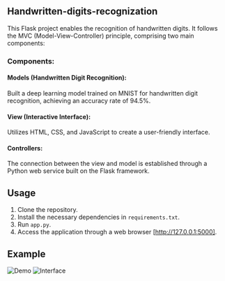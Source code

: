 ## Handwritten-digits-recognization
This Flask project enables the recognition of handwritten digits. It follows the MVC (Model-View-Controller) principle, comprising two main components:

### Components:

#### Models (Handwritten Digit Recognition):
Built a deep learning model trained on MNIST for handwritten digit recognition, achieving an accuracy rate of 94.5%.

#### View (Interactive Interface):
Utilizes HTML, CSS, and JavaScript to create a user-friendly interface.

#### Controllers:
The connection between the view and model is established through a Python web service built on the Flask framework.

## Usage
1. Clone the repository.
2. Install the necessary dependencies in `requirements.txt`.
3. Run `app.py`.
4. Access the application through a web browser [http://127.0.0.1:5000].

## Example
![Demo](https://github.com/PhoebeCheng9911/handwritten-digits-recognization-flask/assets/90079020/6017a51f-3b9c-4e2f-a9ee-7c65ec2a290e)
![Interface](https://github.com/PhoebeCheng9911/handwritten-digits-recognization-flask/assets/90079020/d8052e8c-be56-4d4f-b1a9-71554b89861a)






